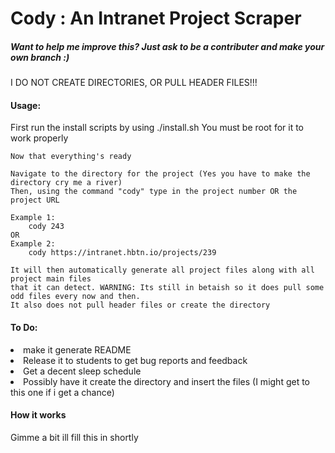 <h1> Cody : An Intranet Project Scraper </h1>
<h5>Want to help me improve this? Just ask to be a contributer and make your own branch :) </h5>

I DO NOT CREATE DIRECTORIES, OR PULL HEADER FILES!!!

<h4> Usage: </h4>
	First run the install scripts by using ./install.sh
	You must be root for it to work properly

	Now that everything's ready

	Navigate to the directory for the project (Yes you have to make the directory cry me a river)
	Then, using the command "cody" type in the project number OR the project URL
	
	Example 1:
		cody 243
	OR
	Example 2:
		cody https://intranet.hbtn.io/projects/239

	It will then automatically generate all project files along with all project main files
	that it can detect. WARNING: Its still in betaish so it does pull some odd files every now and then.
	It also does not pull header files or create the directory


<h4> To Do: </h4>
	<li> make it generate README </li>
	<li> Release it to students to get bug reports and feedback</li>
	<li> Get a decent sleep schedule</li>
	<li> Possibly have it create the directory and insert the files (I might get to this one if i get a chance) </li>


<h4> How it works </h4>
	Gimme a bit ill fill this in shortly
